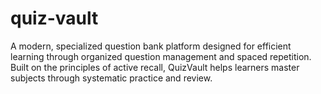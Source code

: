 # quiz-vault
A modern, specialized question bank platform designed for efficient learning through organized question management and spaced repetition. Built on the principles of active recall, QuizVault helps learners master subjects through systematic practice and review.
